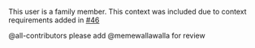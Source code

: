 This user is a family member. This context was included due to context requirements added in [#46](https://github.com/seanpm2001/seanpm2001/issues/46/)

@all-contributors please add @memewallawalla for review

